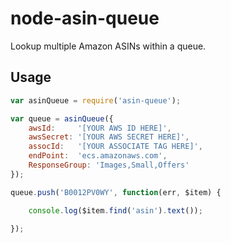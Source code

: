 # node-asin-queue

Lookup multiple Amazon ASINs within a queue.

## Usage

```javascript
var asinQueue = require('asin-queue');

var queue = asinQueue({
    awsId:     '[YOUR AWS ID HERE]',
    awsSecret: '[YOUR AWS SECRET HERE]',
    assocId:   '[YOUR ASSOCIATE TAG HERE]',
    endPoint:  'ecs.amazonaws.com',
    ResponseGroup: 'Images,Small,Offers'
});

queue.push('B0012PV0WY', function(err, $item) {

    console.log($item.find('asin').text());

});

```